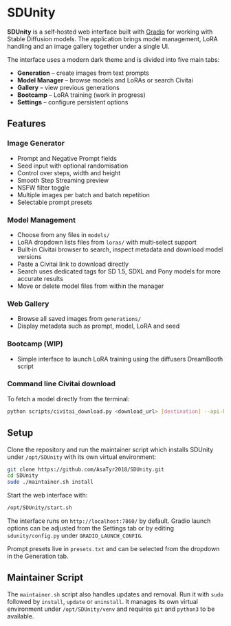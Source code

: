 # SDUnity

**SDUnity** is a self‑hosted web interface built with [Gradio](https://www.gradio.app/) for working with Stable Diffusion models. The application brings model management, LoRA handling and an image gallery together under a single UI.

The interface uses a modern dark theme and is divided into five main tabs:

- **Generation** – create images from text prompts
- **Model Manager** – browse models and LoRAs or search Civitai
- **Gallery** – view previous generations
- **Bootcamp** – LoRA training (work in progress)
- **Settings** – configure persistent options

## Features

### Image Generator
- Prompt and Negative Prompt fields
- Seed input with optional randomisation
- Control over steps, width and height
- Smooth Step Streaming preview
- NSFW filter toggle
- Multiple images per batch and batch repetition
- Selectable prompt presets

### Model Management
- Choose from any files in `models/`
- LoRA dropdown lists files from `loras/` with multi‑select support
- Built‑in Civitai browser to search, inspect metadata and download model versions
- Paste a Civitai link to download directly
- Search uses dedicated tags for SD 1.5, SDXL and Pony models for more accurate results
- Move or delete model files from within the manager

### Web Gallery
- Browse all saved images from `generations/`
- Display metadata such as prompt, model, LoRA and seed

### Bootcamp (WIP)
- Simple interface to launch LoRA training using the diffusers DreamBooth script


### Command line Civitai download

To fetch a model directly from the terminal:

```bash
python scripts/civitai_download.py <download_url> [destination] --api-key YOUR_KEY
```

## Setup

Clone the repository and run the maintainer script which installs SDUnity under
`/opt/SDUnity` with its own virtual environment:

```bash
git clone https://github.com/AsaTyr2018/SDUnity.git
cd SDUnity
sudo ./maintainer.sh install
```

Start the web interface with:

```bash
/opt/SDUnity/start.sh
```

The interface runs on `http://localhost:7860/` by default. Gradio launch options can be adjusted from the Settings tab or by editing `sdunity/config.py` under `GRADIO_LAUNCH_CONFIG`.

Prompt presets live in `presets.txt` and can be selected from the dropdown in the Generation tab.

## Maintainer Script

The `maintainer.sh` script also handles updates and removal. Run it with
`sudo` followed by `install`, `update` or `uninstall`. It manages its own
virtual environment under `/opt/SDUnity/venv` and requires `git` and
`python3` to be available.
